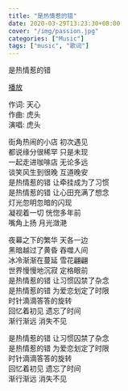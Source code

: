 ```yaml
---
title: "是热情惹的错"
date: 2020-03-29T13:23:30+08:00
cover: "/img/passion.jpg"
categories: ["Music"]
tags: ["music", "歌词"]
---
```


是热情惹的错      

[播放](/media/是热情惹的错.mp3)      
<audio autoplay src="/media/是热情惹的错.mp3"></audio>

作词: 天心      
作曲: 虎头      
演唱: 虎头      

街角热闹的小店 初次遇见      
都说缘分很稀罕 只是未现     
一起走进咖啡店 无论多远      
谈笑风生到很晚 互道晚安      
是热情惹的错 让牵挂成为了习惯        
是热情惹的错 让心田充满了想念       
灯光忽明忽暗的闪现           
凝视着一切 恍惚多年前         
嘴角上扬 月光潋滟

夜幕之下的繁华 天各一边      
黑暗越过了黄昏 吞噬人间       
冰冷渐渐在蔓延 雪花翩翩      
世界慢慢地沉寂 定格眼前      
是热情惹的错 让习惯囚禁了杂念      
是热情惹的错 为爱恋划定了时限      
时针滴滴答答的旋转      
回忆着初见 遗忘了时间      
渐行渐远 消失不见      

是热情惹的错 让习惯囚禁了杂念      
是热情惹的错 为爱恋划定了时限      
时针滴滴答答的旋转      
回忆着初见 遗忘了时间      
渐行渐远 消失不见      




